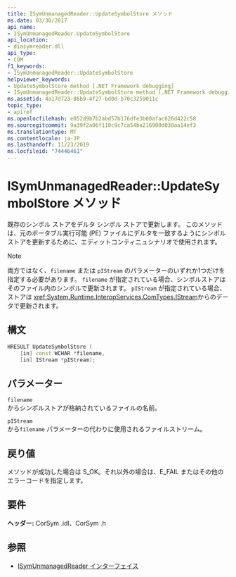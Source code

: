 ```yaml
---
title: ISymUnmanagedReader::UpdateSymbolStore メソッド
ms.date: 03/30/2017
api_name:
- ISymUnmanagedReader.UpdateSymbolStore
api_location:
- diasymreader.dll
api_type:
- COM
f1_keywords:
- ISymUnmanagedReader::UpdateSymbolStore
helpviewer_keywords:
- UpdateSymbolStore method [.NET Framework debugging]
- ISymUnmanagedReader::UpdateSymbolStore method [.NET Framework debugging]
ms.assetid: 4a17d723-86b9-4f27-bd0d-b70c3259011c
topic_type:
- apiref
ms.openlocfilehash: e052d9b7b2abd57b176dfe3b00afac626d422c58
ms.sourcegitcommit: 9a39f2a06f110c9c7ca54ba216900d038aa14ef3
ms.translationtype: MT
ms.contentlocale: ja-JP
ms.lasthandoff: 11/23/2019
ms.locfileid: "74446461"
---
```

# <a name="isymunmanagedreaderupdatesymbolstore-method"></a>ISymUnmanagedReader::UpdateSymbolStore メソッド
既存のシンボル ストアをデルタ シンボル ストアで更新します。 このメソッドは、元のポータブル実行可能 (PE) ファイルにデルタを一致するようにシンボルストアを更新するために、エディットコンティニュシナリオで使用されます。  
  
> [!NOTE]
> 両方ではなく、`filename` または `pIStream` のパラメーターのいずれか1つだけを指定する必要があります。 `filename` が指定されている場合、シンボルストアはそのファイル内のシンボルで更新されます。 `pIStream` が指定されている場合、ストアは <xref:System.Runtime.InteropServices.ComTypes.IStream>からのデータで更新されます。  
  
## <a name="syntax"></a>構文  
  
```cpp  
HRESULT UpdateSymbolStore (  
    [in] const WCHAR *filename,  
    [in] IStream *pIStream);  
```  
  
## <a name="parameters"></a>パラメーター  
 `filename`  
 からシンボルストアが格納されているファイルの名前。  
  
 `pIStream`  
 から`filename` パラメーターの代わりに使用されるファイルストリーム。  
  
## <a name="return-value"></a>戻り値  
 メソッドが成功した場合は S_OK。それ以外の場合は、E_FAIL またはその他のエラーコードを指定します。  
  
## <a name="requirements"></a>要件  
 **ヘッダー:** CorSym .idl、CorSym .h  
  
## <a name="see-also"></a>参照

- [ISymUnmanagedReader インターフェイス](../../../../docs/framework/unmanaged-api/diagnostics/isymunmanagedreader-interface.md)
